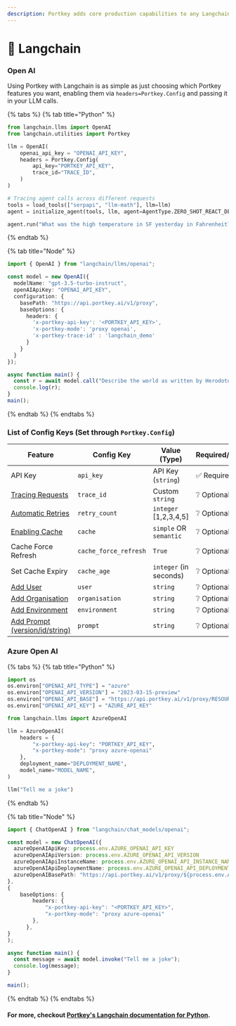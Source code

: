 ```yaml
---
description: Portkey adds core production capabilities to any Langchain app.
---
```


# 🦜 Langchain

### **Open AI**

Using Portkey with Langchain is as simple as just choosing which Portkey features you want, enabling them via `headers=Portkey.Config` and passing it in your LLM calls.

{% tabs %}
{% tab title="Python" %}
```python
from langchain.llms import OpenAI
from langchain.utilities import Portkey

llm = OpenAI(
    openai_api_key = "OPENAI_API_KEY", 
    headers = Portkey.Config(
        api_key="PORTKEY_API_KEY",
        trace_id="TRACE_ID",
    )
)

# Tracing agent calls across different requests
tools = load_tools(["serpapi", "llm-math"], llm=llm)
agent = initialize_agent(tools, llm, agent=AgentType.ZERO_SHOT_REACT_DESCRIPTION)

agent.run("What was the high temperature in SF yesterday in Fahrenheit? What is that number raised to the .023 power?")
```
{% endtab %}

{% tab title="Node" %}
```typescript
import { OpenAI } from "langchain/llms/openai";

const model = new OpenAI({
  modelName: "gpt-3.5-turbo-instruct", 
  openAIApiKey: "OPENAI_API_KEY",
  configuration: {
    basePath: "https://api.portkey.ai/v1/proxy",
    baseOptions: {
      headers: {
        'x-portkey-api-key': '<PORTKEY_API_KEY>',
        'x-portkey-mode': 'proxy openai',
        'x-portkey-trace-id' : 'langchain_demo'
      }
    }
  }
});

async function main() {
  const r = await model.call("Describe the world as written by Herodotus.");
  console.log(r);
}
main();
```
{% endtab %}
{% endtabs %}

### **List of Config Keys (Set through `Portkey.Config`)**

<table><thead><tr><th width="191">Feature</th><th width="225">Config Key</th><th width="129">Value (Type)</th><th>Required/Optional</th></tr></thead><tbody><tr><td>API Key</td><td><code>api_key</code></td><td>API Key (<code>string</code>)</td><td>✅ Required</td></tr><tr><td><a href="https://docs.portkey.ai/key-features/request-tracing">Tracing Requests</a></td><td><code>trace_id</code></td><td>Custom <code>string</code></td><td>❔ Optional</td></tr><tr><td><a href="https://docs.portkey.ai/key-features/automatic-retries">Automatic Retries</a></td><td><code>retry_count</code></td><td><code>integer</code> [1,2,3,4,5]</td><td>❔ Optional</td></tr><tr><td><a href="https://docs.portkey.ai/key-features/request-caching">Enabling Cache</a></td><td><code>cache</code></td><td><code>simple</code> OR <code>semantic</code></td><td>❔ Optional</td></tr><tr><td>Cache Force Refresh</td><td><code>cache_force_refresh</code></td><td><code>True</code></td><td>❔ Optional</td></tr><tr><td>Set Cache Expiry</td><td><code>cache_age</code></td><td><code>integer</code> (in seconds)</td><td>❔ Optional</td></tr><tr><td><a href="https://docs.portkey.ai/key-features/custom-metadata">Add User</a></td><td><code>user</code></td><td><code>string</code></td><td>❔ Optional</td></tr><tr><td><a href="https://docs.portkey.ai/key-features/custom-metadata">Add Organisation</a></td><td><code>organisation</code></td><td><code>string</code></td><td>❔ Optional</td></tr><tr><td><a href="https://docs.portkey.ai/key-features/custom-metadata">Add Environment</a></td><td><code>environment</code></td><td><code>string</code></td><td>❔ Optional</td></tr><tr><td><a href="https://docs.portkey.ai/key-features/custom-metadata">Add Prompt (version/id/string)</a></td><td><code>prompt</code></td><td><code>string</code></td><td>❔ Optional</td></tr></tbody></table>

### **Azure Open AI**

{% tabs %}
{% tab title="Python" %}
```python
import os
os.environ["OPENAI_API_TYPE"] = "azure"
os.environ["OPENAI_API_VERSION"] = "2023-03-15-preview"
os.environ["OPENAI_API_BASE"] = "https://api.portkey.ai/v1/proxy/RESOURCE_NAME.openai.azure.com/"
os.environ["OPENAI_API_KEY"] = "AZURE_API_KEY"

from langchain.llms import AzureOpenAI

llm = AzureOpenAI(
    headers = {
        "x-portkey-api-key": "PORTKEY_API_KEY",
        "x-portkey-mode": "proxy azure-openai"
    },
    deployment_name="DEPLOYMENT_NAME",
    model_name="MODEL_NAME",
)

llm("Tell me a joke")
```
{% endtab %}

{% tab title="Node" %}
```typescript
import { ChatOpenAI } from "langchain/chat_models/openai";

const model = new ChatOpenAI({
  azureOpenAIApiKey: process.env.AZURE_OPENAI_API_KEY
  azureOpenAIApiVersion: process.env.AZURE_OPENAI_API_VERSION
  azureOpenAIApiInstanceName: process.env.AZURE_OPENAI_API_INSTANCE_NAME
  azureOpenAIApiDeploymentName: process.env.AZURE_OPENAI_API_DEPLOYMENT_NAME
  azureOpenAIBasePath: "https://api.portkey.ai/v1/proxy/${process.env.AZURE_OPENAI_API_INSTANCE_NAME}.openai.azure.com/openai/deployments",
},
{
    baseOptions: {
        headers: {
            "x-portkey-api-key": "<PORTKEY_API_KEY>",
            "x-portkey-mode": "proxy azure-openai"
        },
      },
}
);

async function main() {
  const message = await model.invoke("Tell me a joke");
  console.log(message);
}

main();
```
{% endtab %}
{% endtabs %}

#### For more, checkout [Portkey's Langchain documentation for Python](https://python.langchain.com/docs/integrations/providers/portkey).
